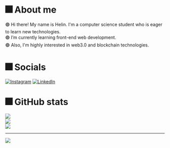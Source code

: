 # 🎆 About me
🟣 Hi there! My name is Helin. I'm a computer science student who is eager to learn new technologies.<br>🟣 I’m currently learning front-end web development.<br>🟣 Also, I'm highly interested in web3.0 and blockchain technologies.


# 🎆 Socials
[![Instagram](https://img.shields.io/badge/Instagram-%23E4405F.svg?logo=Instagram&logoColor=white)](https://instagram.com/helinnakdogan) [![LinkedIn](https://img.shields.io/badge/LinkedIn-%230077B5.svg?logo=linkedin&logoColor=white)](https://linkedin.com/in/helinakdogan) 



# 🎆 GitHub stats
![](https://github-readme-stats.vercel.app/api?username=helinakdogan&theme=nightowl&hide_border=false&include_all_commits=false&count_private=false)<br/>
![](https://github-readme-streak-stats.herokuapp.com/?user=helinakdogan&theme=nightowl&hide_border=false)<br/>
![](https://github-readme-stats.vercel.app/api/top-langs/?username=helinakdogan&theme=nightowl&hide_border=false&include_all_commits=false&count_private=false&layout=compact)

---
[![](https://visitcount.itsvg.in/api?id=helinakdogan&icon=7&color=5)](https://visitcount.itsvg.in)
